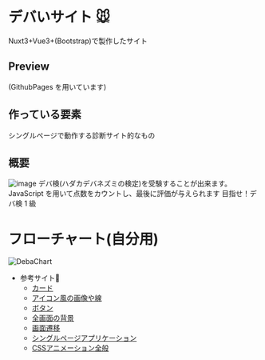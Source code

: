 # デバいサイト 🐭

Nuxt3+Vue3+(Bootstrap)で製作したサイト

## Preview

(GithubPages を用いています)

## 作っている要素

シングルページで動作する診断サイト的なもの


## 概要

![image](https://github.com/Iris-Fla/DebaiSite/assets/103801589/e81c7213-8a04-41f5-9377-4b5b49ba4945)
デバ検(ハダカデバネズミの検定)を受験することが出来ます。
JavaScript を用いて点数をカウントし、最後に評価が与えられます
目指せ！デバ検 1 級

# フローチャート(自分用)
![DebaChart](https://github.com/Iris-Fla/DebaiSite/assets/103801589/7eae6da9-2c42-4f1e-b0b9-29925e1b2c9b)

- 参考サイト:memo:
  - [カード](https://getbootstrap.jp/docs/5.0/components/card/)
  - [アイコン風の画像や線](https://bootstrap-guide.com/utilities/borders)
  - [ボタン](https://getbootstrap.jp/docs/5.0/components/buttons/)
  - [全画面の背景](https://allabout.co.jp/gm/gc/452705/)
  - [画面遷移](https://zenn.dev/con_ns_pgm/articles/04adfeae84104b)
  - [シングルページアプリケーション](https://100webdesign.jp/services/web_knowhow/vuejs-spa/web_knowhow-20263/)
  - [CSSアニメーション全般](https://openai.com/blog/chatgpt)